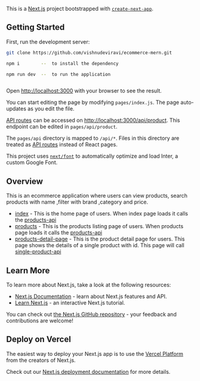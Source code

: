 This is a [Next.js](https://nextjs.org/) project bootstrapped with [`create-next-app`](https://github.com/vercel/next.js/tree/canary/packages/create-next-app).

## Getting Started

First, run the development server:

```bash
git clone https://github.com/vishnudeviravi/ecommerce-mern.git

npm i        --  to install the dependency

npm run dev  --  to run the application



```

Open [http://localhost:3000](http://localhost:3000) with your browser to see the result.

You can start editing the page by modifying `pages/index.js`. The page auto-updates as you edit the file.

[API routes](https://nextjs.org/docs/api-routes/introduction) can be accessed on [http://localhost:3000/api/product](http://localhost:3000/api/product). This endpoint can be edited in `pages/api/product`.

The `pages/api` directory is mapped to `/api/*`. Files in this directory are treated as [API routes](https://nextjs.org/docs/api-routes/introduction) instead of React pages.

This project uses [`next/font`](https://nextjs.org/docs/basic-features/font-optimization) to automatically optimize and load Inter, a custom Google Font.

## Overview

This is an ecommerce application where users can view products, search products with name ,filter with brand ,category and price.

- [index](http://localhost:3000) - This is the home page of users. When index page loads it calls the [products-api](http://localhost:3000/api/product)
- [products](http://localhost:3000/products) - This is the products listing page of users. When products page loads it calls the [products-api](http://localhost:3000/api/product)
- [products-detail-page](http://localhost:3000/products/1) - This is the product detail page for users. This page shows the details of a single product with id. This page will call [single-product-api](http://localhost:3000/api/product/1)

## Learn More

To learn more about Next.js, take a look at the following resources:

- [Next.js Documentation](https://nextjs.org/docs) - learn about Next.js features and API.
- [Learn Next.js](https://nextjs.org/learn) - an interactive Next.js tutorial.

You can check out [the Next.js GitHub repository](https://github.com/vercel/next.js/) - your feedback and contributions are welcome!

## Deploy on Vercel

The easiest way to deploy your Next.js app is to use the [Vercel Platform](https://vercel.com/new?utm_medium=default-template&filter=next.js&utm_source=create-next-app&utm_campaign=create-next-app-readme) from the creators of Next.js.

Check out our [Next.js deployment documentation](https://nextjs.org/docs/deployment) for more details.
